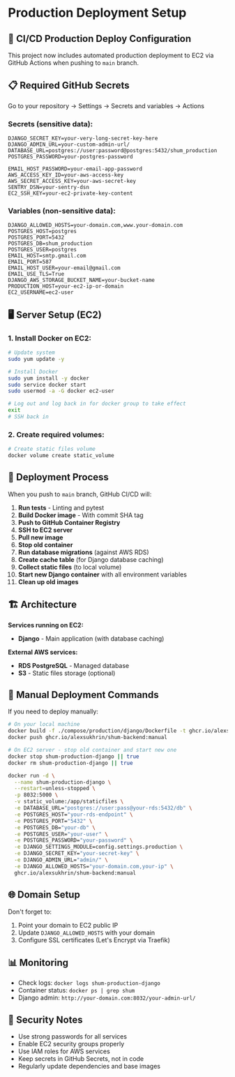 # Production Deployment Setup

## 🚀 CI/CD Production Deploy Configuration

This project now includes automated production deployment to EC2 via GitHub Actions when pushing to `main` branch.

## 📋 Required GitHub Secrets

Go to your repository → Settings → Secrets and variables → Actions

### Secrets (sensitive data):
```
DJANGO_SECRET_KEY=your-very-long-secret-key-here
DJANGO_ADMIN_URL=your-custom-admin-url/
DATABASE_URL=postgres://user:password@postgres:5432/shum_production
POSTGRES_PASSWORD=your-postgres-password

EMAIL_HOST_PASSWORD=your-email-app-password
AWS_ACCESS_KEY_ID=your-aws-access-key
AWS_SECRET_ACCESS_KEY=your-aws-secret-key
SENTRY_DSN=your-sentry-dsn
EC2_SSH_KEY=your-ec2-private-key-content
```

### Variables (non-sensitive data):
```
DJANGO_ALLOWED_HOSTS=your-domain.com,www.your-domain.com
POSTGRES_HOST=postgres
POSTGRES_PORT=5432
POSTGRES_DB=shum_production
POSTGRES_USER=postgres
EMAIL_HOST=smtp.gmail.com
EMAIL_PORT=587
EMAIL_HOST_USER=your-email@gmail.com
EMAIL_USE_TLS=True
DJANGO_AWS_STORAGE_BUCKET_NAME=your-bucket-name
PRODUCTION_HOST=your-ec2-ip-or-domain
EC2_USERNAME=ec2-user
```

## 🖥️ Server Setup (EC2)

### 1. Install Docker on EC2:
```bash
# Update system
sudo yum update -y

# Install Docker
sudo yum install -y docker
sudo service docker start
sudo usermod -a -G docker ec2-user

# Log out and log back in for docker group to take effect
exit
# SSH back in
```

### 2. Create required volumes:
```bash
# Create static files volume
docker volume create static_volume
```

## 🔄 Deployment Process

When you push to `main` branch, GitHub CI/CD will:

1. **Run tests** - Linting and pytest
2. **Build Docker image** - With commit SHA tag
3. **Push to GitHub Container Registry**
4. **SSH to EC2 server**
5. **Pull new image**
6. **Stop old container**
7. **Run database migrations** (against AWS RDS)
8. **Create cache table** (for Django database caching)
9. **Collect static files** (to local volume)
10. **Start new Django container** with all environment variables
11. **Clean up old images**

## 🏗️ Architecture

**Services running on EC2:**
- **Django** - Main application (with database caching)

**External AWS services:**
- **RDS PostgreSQL** - Managed database
- **S3** - Static files storage (optional)

## 🔧 Manual Deployment Commands

If you need to deploy manually:

```bash
# On your local machine
docker build -f ./compose/production/django/Dockerfile -t ghcr.io/alexsukhrin/shum-backend:manual .
docker push ghcr.io/alexsukhrin/shum-backend:manual

# On EC2 server - stop old container and start new one
docker stop shum-production-django || true
docker rm shum-production-django || true

docker run -d \
  --name shum-production-django \
  --restart=unless-stopped \
  -p 8032:5000 \
  -v static_volume:/app/staticfiles \
  -e DATABASE_URL="postgres://user:pass@your-rds:5432/db" \
  -e POSTGRES_HOST="your-rds-endpoint" \
  -e POSTGRES_PORT="5432" \
  -e POSTGRES_DB="your-db" \
  -e POSTGRES_USER="your-user" \
  -e POSTGRES_PASSWORD="your-password" \
  -e DJANGO_SETTINGS_MODULE=config.settings.production \
  -e DJANGO_SECRET_KEY="your-secret-key" \
  -e DJANGO_ADMIN_URL="admin/" \
  -e DJANGO_ALLOWED_HOSTS="your-domain.com,your-ip" \
  ghcr.io/alexsukhrin/shum-backend:manual
```

## 🌐 Domain Setup

Don't forget to:
1. Point your domain to EC2 public IP
2. Update `DJANGO_ALLOWED_HOSTS` with your domain
3. Configure SSL certificates (Let's Encrypt via Traefik)

## 📊 Monitoring

- Check logs: `docker logs shum-production-django`
- Container status: `docker ps | grep shum`
- Django admin: `http://your-domain.com:8032/your-admin-url/`

## 🔐 Security Notes

- Use strong passwords for all services
- Enable EC2 security groups properly
- Use IAM roles for AWS services
- Keep secrets in GitHub Secrets, not in code
- Regularly update dependencies and base images
